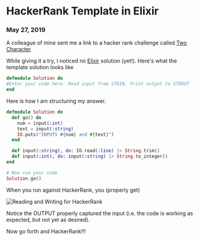 # HackerRank Template in Elixir
### May 27, 2019

A colleague of mine sent me a link to a hacker rank challenge
called [Two Character](https://www.hackerrank.com/challenges/two-characters/problem)

While giving it a try, I noticed no [Elixir](https://elixir-lang.org/) solution (yet!).
Here's what the template solution looks like

```elixir
defmodule Solution do
#Enter your code here. Read input from STDIN. Print output to STDOUT
end
```

Here is how I am structuring my answer.

```elixir
defmodule Solution do
  def go() do
    num = input(:int)
    text = input(:string)
    IO.puts("INPUTS #{num} and #{text}")
  end

  def input(:string), do: IO.read(:line) |> String.trim()
  def input(:int), do: input(:string) |> String.to_integer()
end

# Now run your code
Solution.go()
```

When you run against HackerRank, you (properly get)

![Reading and Writing for HackerRank](/10xdevelopers/assets/static/images/hackerrank-elixir/elixir_solution_setup.png?raw=true)

Notice the OUTPUT properly captured the input (i.e. the code is
working as expected, but not yet as desired).

Now go forth and HackerRank!!!
